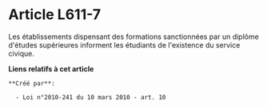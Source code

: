 # Article L611-7

Les établissements dispensant des formations sanctionnées par un diplôme d'études supérieures informent les étudiants de
l'existence du service civique.

**Liens relatifs à cet article**

	**Créé par**:

	  - Loi n°2010-241 du 10 mars 2010 - art. 10
